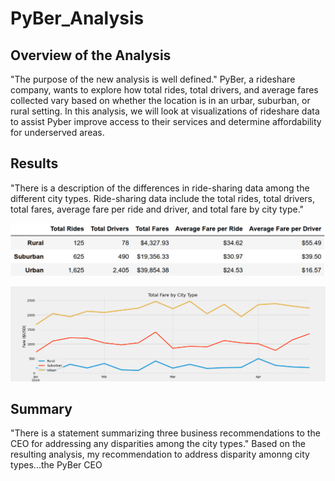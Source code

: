 # PyBer_Analysis
## Overview of the Analysis
"The purpose of the new analysis is well defined."
PyBer, a rideshare company, wants to explore how total rides, total drivers, and average fares collected vary based on whether the location is in an urbar, suburban, or rural setting. In this analysis, we will look at visualizations of rideshare data to assist Pyber improve access to their services and determine affordability for underserved areas.

## Results
"There is a description of the differences in ride-sharing data among the different city types. Ride-sharing data include the total rides, total drivers, total fares, average fare per ride and driver, and total fare by city type."

![PyBer Summary](https://github.com/jp3tty/PyBer_Analysis/blob/main/analysis/PyBer_Summary.PNG)

![PyBer_Fare_Plot](https://github.com/jp3tty/PyBer_Analysis/blob/main/analysis/PyBer_Challenge_Fare.png)



## Summary
"There is a statement summarizing three business recommendations to the CEO for addressing any disparities among the city types."
Based on the resulting analysis, my recommendation to address disparity amonng city types...the PyBer CEO 

